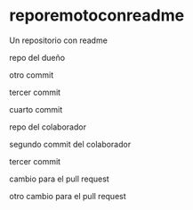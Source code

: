 # reporemotoconreadme
Un repositorio con readme 

repo del dueño

otro commit

tercer commit

cuarto commit

repo del colaborador

segundo commit del colaborador

tercer commit

cambio para el pull request

otro cambio para el pull request